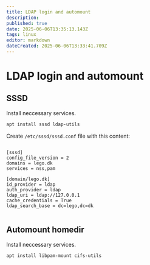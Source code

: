 ```yaml
---
title: LDAP login and automount
description: 
published: true
date: 2025-06-06T13:35:13.143Z
tags: linux
editor: markdown
dateCreated: 2025-06-06T13:33:41.709Z
---
```


# LDAP login and automount

## SSSD

Install neccessary services.
```bash
apt install sssd ldap-utils
```

Create `/etc/sssd/sssd.conf` file with this content:
```

[sssd]
config_file_version = 2
domains = lego.dk
services = nss,pam

[domain/lego.dk]
id_provider = ldap
auth_provider = ldap
ldap_uri = ldap://127.0.0.1
cache_credentials = True
ldap_search_base = dc=lego,dc=dk


```


## Automount homedir

Install neccessary services.
```bash
apt install libpam-mount cifs-utils
```


